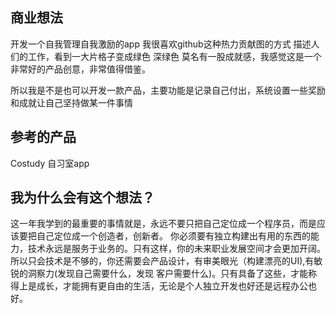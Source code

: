 ## 商业想法
开发一个自我管理自我激励的app
我很喜欢github这种热力贡献图的方式
描述人们的工作，看到一大片格子变成绿色 深绿色
莫名有一股成就感，我感觉这是一个非常好的产品创意，非常值得借鉴。

所以我是不是也可以开发一款产品，主要功能是记录自己付出，系统设置一些奖励和成就让自己坚持做某一件事情



## 参考的产品
Costudy 自习室app


## 我为什么会有这个想法？
这一年我学到的最重要的事情就是，永远不要只把自己定位成一个程序员，而是应该要把自己定位成一个创造者，创新者。
你必须要有独立构建出有用的东西的能力，技术永远是服务于业务的。只有这样，你的未来职业发展空间才会更加开阔。
所以只会技术是不够的，你还需要会产品设计，有审美眼光（构建漂亮的UI),有敏锐的洞察力(发现自己需要什么，发现
客户需要什么)。只有具备了这些，才能称得上是成长，才能拥有更自由的生活，无论是个人独立开发也好还是远程办公也好。